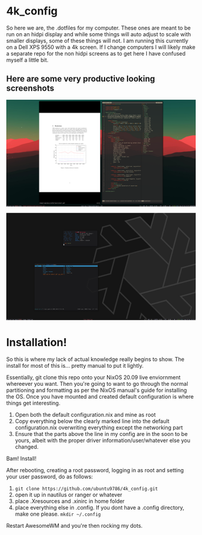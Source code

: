 # 4k_config

So here we are, the .dotfiles for my computer. These ones are meant to be run on an hidpi display and while some things will auto adjust to scale with smaller 
displays, some of these things will not. I am running this currently on a Dell XPS 9550 with a 4k screen. If I change computers
I will likely make a separate repo for the non hidpi screens as to get here I have confused myself a little bit. 

## Here are some very productive looking screenshots


![Pretend busy](https://github.com/ubuntu9786/4k_config/blob/main/screens/screen1.png?raw=true)


![desktop](https://github.com/ubuntu9786/4k_config/blob/main/screens/screen2.png?raw=true)



# Installation!

So this is where my lack of actual knowledge really begins to show. The install for most of this is... pretty manual to put it lightly. 

Essentially, git clone this repo onto your NixOS 20.09 live enviornment whereever you want. Then you're going to want to go through the normal partitioning
and formatting as per the NixOS manual's guide for installing the OS. Once you have mounted and created default configuration is where things get interesting. 

1. Open both the default configuration.nix and mine as root
2. Copy everything below the clearly marked line into the default configuration.nix overwriting everything except the networking part
3. Ensure that the parts above the line in my config are in the soon to be yours, albeit with the proper driver information/user/whatever else you changed.

Bam! Install!

After rebooting, creating a root password, logging in as root and setting your user password, do as follows: 

1. ```git clone https://github.com/ubuntu9786/4k_config.git``` 
2. open it up in nautilus or ranger or whatever
3. place .Xresources and .xinirc in home folder
4. place everything else in .config. If you dont have a .config directory, make one please. ```mkdir ~/.config``` 

Restart AwesomeWM and you're then rocking my dots. 
